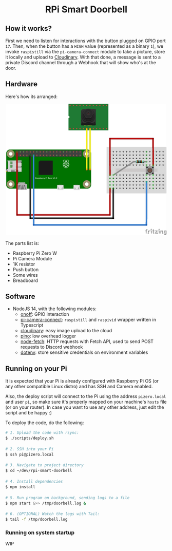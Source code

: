 <!-- markdownlint-disable MD033 MD041 -->
<p align="center">
  <h1 align="center">RPi Smart Doorbell</h1>
</p>

## How it works?

First we need to listen for interactions with the button plugged on GPIO port `17`. Then, when the button has a `HIGH` value (represented as a binary `1`), we invoke `raspistill` via the `pi-camera-connect` module to take a picture, store it locally and upload to [Cloudinary](https://cloudinary.com/). With that done, a message is sent to a private Discord channel through a Webhook that will show who's at the door.

## Hardware

Here's how its arranged:

<p align="center">
  <img src="docs/rpi-doorbell-proto.png" width="500">
</p>

The parts list is:

- Raspberry Pi Zero W
- Pi Camera Module
- 1K resistor
- Push button
- Some wires
- Breadboard

## Software

- NodeJS 14, with the following modules:
  - [onoff](https://github.com/fivdi/onoff): GPIO interaction
  - [pi-camera-connect](https://github.com/launchcodedev/pi-camera-connect): `raspistill` and `raspivid` wrapper written in Typescript
  - [cloudinary](https://github.com/cloudinary/cloudinary_npm): easy image upload to the cloud
  - [pino](https://github.com/pinojs/pino): low overhead logger
  - [node-fetch](https://github.com/node-fetch/node-fetch): HTTP requests with Fetch API, used to send POST requests to Discord webhook
  - [dotenv](https://github.com/motdotla/dotenv): store sensitive credentials on environment variables

## Running on your Pi

It is expected that your Pi is already configured with Raspberry Pi OS (or any other compatible Linux distro) and has SSH and Camera enabled.

Also, the deploy script will connect to the Pi using the address `pizero.local` and user `pi`, so make sure it's properly mapped on your machine's `hosts` file (or on your router). In case you want to use any other address, just edit the script and be happy :)

To deploy the code, do the following:

```sh
# 1. Upload the code with rsync:
$ ./scripts/deploy.sh

# 2. SSH into your Pi
$ ssh pi@pizero.local

# 3. Navigate to project directory
$ cd ~/dev/rpi-smart-doorbell

# 4. Install dependencies
$ npm install

# 5. Run program on background, sending logs to a file
$ npm start &>> /tmp/doorbell.log &

# 6. (OPTIONAL) Watch the logs with Tail:
$ tail -f /tmp/doorbell.log
```

### Running on system startup

WIP
